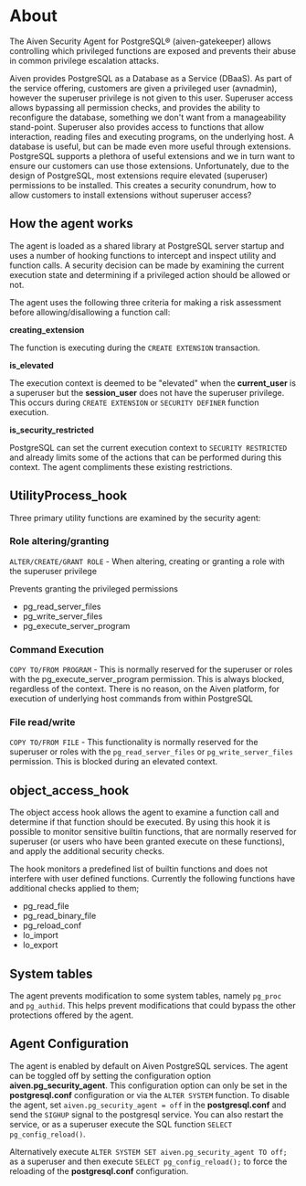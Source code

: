 # About

The Aiven Security Agent for PostgreSQL® (aiven-gatekeeper) allows controlling which privileged functions are exposed and prevents their abuse in common privilege escalation attacks.

Aiven provides PostgreSQL as a Database as a Service (DBaaS). As part of the service offering, customers are given a privileged user (avnadmin), however the superuser privilege is not given to this user. Superuser access allows bypassing all permission checks, and provides the ability to reconfigure the database, something we don't want from a manageability stand-point. Superuser also provides access to functions that allow interaction, reading files and executing programs, on the underlying host. A database is useful, but can be made even more useful through extensions. PostgreSQL supports a plethora of useful extensions and we in turn want to ensure our customers can use those extensions. Unfortunately, due to the design of PostgreSQL, most extensions require elevated (superuser) permissions to be installed. This creates a security conundrum, how to allow customers to install extensions without superuser access?

## How the agent works
The agent is loaded as a shared library at PostgreSQL server startup and uses a number of hooking functions to intercept and inspect utility and function calls. A security decision can be made by examining the current execution state and determining if a privileged action should be allowed or not.

The agent uses the following three criteria for making a risk assessment before allowing/disallowing a function call:

**creating_extension**

The function is executing during the `CREATE EXTENSION` transaction.

**is_elevated**

The execution context is deemed to be "elevated" when the __current_user__ is a superuser but the __session_user__ does not have the superuser privilege. This occurs during `CREATE EXTENSION` or `SECURITY DEFINER` function execution.

**is_security_restricted**

PostgreSQL can set the current execution context to `SECURITY RESTRICTED` and already limits some of the actions that can be performed during this context. The agent compliments these existing restrictions.

## UtilityProcess_hook

Three primary utility functions are examined by the security agent:

### Role altering/granting

`ALTER/CREATE/GRANT ROLE` - When altering, creating or granting a role with the superuser privilege

Prevents granting the privileged permissions

* pg_read_server_files
* pg_write_server_files
* pg_execute_server_program

### Command Execution

`COPY TO/FROM PROGRAM` - This is normally reserved for the superuser or roles with the pg_execute_server_program permission. This is always blocked, regardless of the context. There is no reason, on the Aiven platform, for execution of underlying host commands from within PostgreSQL

### File read/write

`COPY TO/FROM FILE` - This functionality is normally reserved for the superuser or roles with the `pg_read_server_files` or `pg_write_server_files` permission. This is blocked during an elevated context.


## object_access_hook

The object access hook allows the agent to examine a function call and determine if that function should be executed. By using this hook it is possible to monitor sensitive builtin functions, that are normally reserved for superuser (or users who have been granted execute on these functions), and apply the additional security checks.

The hook monitors a predefined list of builtin functions and does not interfere with user defined functions. Currently the following functions have additional checks applied to them;

* pg_read_file
* pg_read_binary_file
* pg_reload_conf
* lo_import
* lo_export

## System tables

The agent prevents modification to some system tables, namely `pg_proc` and `pg_authid`. This helps prevent modifications that could bypass the other protections offered by the agent.

## Agent Configuration

The agent is enabled by default on Aiven PostgreSQL services. The agent can be toggled off by setting the configuration option **aiven.pg_security_agent**. This configuration option can only be set in the __postgresql.conf__ configuration or via the `ALTER SYSTEM` function.
To disable the agent, set `aiven.pg_security_agent = off` in the __postgresql.conf__ and send the `SIGHUP` signal to the postgresql service. You can also restart the service, or as a superuser execute the SQL function `SELECT pg_config_reload()`.

Alternatively execute `ALTER SYSTEM SET aiven.pg_security_agent TO off;` as a superuser and then execute `SELECT pg_config_reload();` to force the reloading of the __postgresql.conf__ configuration.

